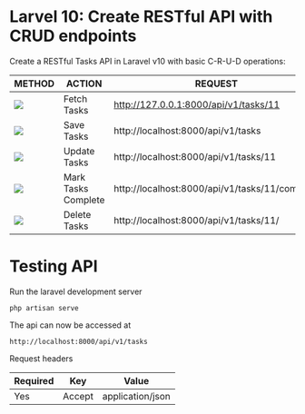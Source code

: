 # Larvel 10: Create RESTful API with CRUD endpoints
Create a RESTful Tasks API in Laravel v10 with basic C-R-U-D operations:
    
| **METHOD** |	**ACTION** | **REQUEST**  | **Value** |
|----------	|------------- |--------------|------------|
| [![](https://img.shields.io/badge/-GET-brightgreen)](GET)      	| Fetch Tasks      	   | http://127.0.0.1:8000/api/v1/tasks/11    	 | application/json|
| [![](https://img.shields.io/badge/-POST-brightgreen)](POST)      	| Save Tasks      	   | http://localhost:8000/api/v1/tasks    	 | application/json|
| [![](https://img.shields.io/badge/-PUT-brightgreen)](PUT)      	| Update Tasks      	   | http://localhost:8000/api/v1/tasks/11    	 | application/json|
| [![](https://img.shields.io/badge/-PATCH-brightgreen)](PATCH)      	| Mark Tasks Complete      	   | http://localhost:8000/api/v1/tasks/11/complete    	 | application/json|
| [![](https://img.shields.io/badge/-DELETE-brightgreen)](DELETE)      	| Delete Tasks      	   | http://localhost:8000/api/v1/tasks/11/    	 | application/json|

# Testing API

Run the laravel development server

    php artisan serve

The api can now be accessed at

    http://localhost:8000/api/v1/tasks

Request headers

| **Required** 	| **Key**              	| **Value**            	|
|----------	|------------------	|------------------	|
| Yes      	| Accept    	| application/json 	|
